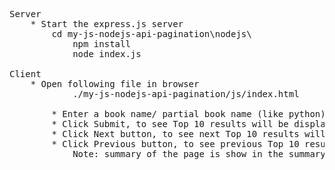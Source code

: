 
<pre>

Server
	* Start the express.js server
		cd my-js-nodejs-api-pagination\nodejs\
			npm install
			node index.js

Client
	* Open following file in browser
			./my-js-nodejs-api-pagination/js/index.html
		
		* Enter a book name/ partial book name (like python)
		* Click Submit, to see Top 10 results will be displayed
		* Click Next button, to see next Top 10 results will be displayed
		* Click Previous button, to see previous Top 10 results will be displayed
			Note: summary of the page is show in the summary block
</pre>
